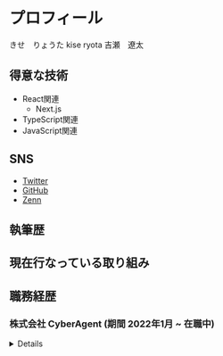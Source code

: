 # プロフィール
きせ　りょうた
kise ryota
吉瀬　遼太

## 得意な技術
- React関連
  - Next.js
- TypeScript関連
- JavaScript関連

## SNS
- [Twitter](https://twitter.com/kissessenose)
- [GitHub](https://github.com/mmmommm)
- [Zenn](https://zenn.dev/mmomm)

## 執筆歴
## 現在行なっている取り組み

## 職務経歴
### 株式会社 CyberAgent (期間 2022年1月 ~ 在職中)
<details>

#### 概要

</details>
